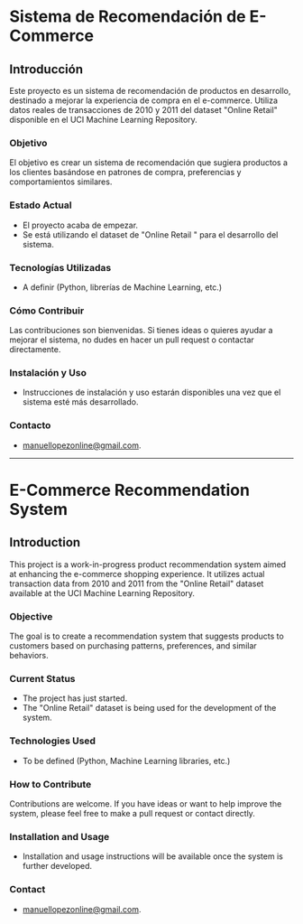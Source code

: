 # Sistema de Recomendación de E-Commerce

## Introducción
Este proyecto es un sistema de recomendación de productos en desarrollo, destinado a mejorar la experiencia de compra en el e-commerce. Utiliza datos reales de transacciones de 2010 y 2011 del dataset "Online Retail" disponible en el UCI Machine Learning Repository.

### Objetivo
El objetivo es crear un sistema de recomendación que sugiera productos a los clientes basándose en patrones de compra, preferencias y comportamientos similares.

### Estado Actual
- El proyecto acaba de empezar.
- Se está utilizando el dataset de "Online Retail " para el desarrollo del sistema.

### Tecnologías Utilizadas
- A definir (Python, librerías de Machine Learning, etc.)

### Cómo Contribuir
Las contribuciones son bienvenidas. Si tienes ideas o quieres ayudar a mejorar el sistema, no dudes en hacer un pull request o contactar directamente.

### Instalación y Uso
- Instrucciones de instalación y uso estarán disponibles una vez que el sistema esté más desarrollado.

### Contacto
- manuellopezonline@gmail.com.

--------------
# E-Commerce Recommendation System

## Introduction
This project is a work-in-progress product recommendation system aimed at enhancing the e-commerce shopping experience. It utilizes actual transaction data from 2010 and 2011 from the "Online Retail" dataset available at the UCI Machine Learning Repository.

### Objective
The goal is to create a recommendation system that suggests products to customers based on purchasing patterns, preferences, and similar behaviors.

### Current Status
- The project has just started.
- The "Online Retail" dataset is being used for the development of the system.

### Technologies Used
- To be defined (Python, Machine Learning libraries, etc.)

### How to Contribute
Contributions are welcome. If you have ideas or want to help improve the system, please feel free to make a pull request or contact directly.

### Installation and Usage
- Installation and usage instructions will be available once the system is further developed.

### Contact
- manuellopezonline@gmail.com.

